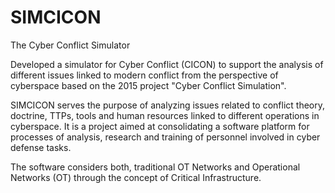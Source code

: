 # SIMCICON
The Cyber Conflict Simulator 

Developed a simulator for Cyber Conflict (CICON) to support the analysis of different issues linked to 
modern conflict from the perspective of cyberspace based on the 2015 project "Cyber Conflict Simulation". 

SIMCICON serves the purpose of analyzing issues related to conflict theory, doctrine, TTPs, tools and human 
resources linked to different operations in cyberspace. It is a project aimed at consolidating a software platform 
for processes of analysis, research and training of personnel involved in cyber defense tasks. 

The software considers both, traditional OT Networks and Operational Networks (OT) through the concept 
of Critical Infrastructure. 
